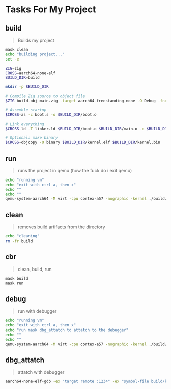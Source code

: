 # Tasks For My Project


## build

> Builds my project

~~~sh
mask clean
echo "building project..."
set -e

ZIG=zig
CROSS=aarch64-none-elf
BUILD_DIR=build

mkdir -p $BUILD_DIR

# Compile Zig source to object file
$ZIG build-obj main.zig -target aarch64-freestanding-none -O Debug -fno-stack-protector  -femit-bin=$BUILD_DIR/main.o -mcpu=generic+strict_align

# Assemble startup
$CROSS-as -c boot.s -o $BUILD_DIR/boot.o

# Link everything
$CROSS-ld -T linker.ld $BUILD_DIR/boot.o $BUILD_DIR/main.o -o $BUILD_DIR/kernel.elf

# Optional: make binary
$CROSS-objcopy -O binary $BUILD_DIR/kernel.elf $BUILD_DIR/kernel.bin
~~~


## run

> runs the project in qemu (how the fuck do i exit qemu)

~~~sh
echo "running vm"
echo "exit with ctrl a, then x"
echo ""
echo ""
qemu-system-aarch64 -M virt -cpu cortex-a57 -nographic -kernel ./build/kernel.elf
~~~

## clean

> removes build artifacts from the directory

~~~sh
echo "cleaning"
rm -fr build
~~~

## cbr

> clean, build, run

~~~sh
mask build
mask run
~~~

## debug

> run with debugger

~~~sh
echo "running vm"
echo "exit with ctrl a, then x"
echo "run mask dbg_attatch to attatch to the debugger"
echo ""
echo ""
qemu-system-aarch64 -M virt -cpu cortex-a57 -nographic -kernel ./build/kernel.elf -S -s
~~~

## dbg_attatch

> attatch with debugger

~~~sh
aarch64-none-elf-gdb -ex "target remote :1234" -ex "symbol-file build/kernel.elf"
~~~
